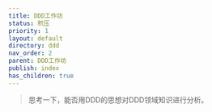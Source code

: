 ```yaml
---
title: DDD工作坊
status: 积压
priority: 1
layout: default
directory: ddd
nav_order: 2
parent: DDD工作坊
publish: index
has_children: true
---
```


> 思考一下，能否用DDD的思想对DDD领域知识进行分析。